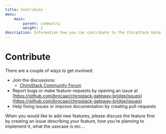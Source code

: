 ```yaml
---
title: Contribute
menu:
    main:
        parent: community
        weight: 2
description: Information how you can contribute to the ChirpStack Gateway Bridge component.
---
```


# Contribute

There are a couple of ways to get involved:

* Join the discussions:
    * [ChirpStack Community Forum](https://forum.chirpstack.io/)
* Report bugs or make feature-requests by opening an issue at [https://github.com/brocaar/chirpstack-gateway-bridge/issues](https://github.com/brocaar/chirpstack-gateway-bridge/issues)
* Help fixing issues or improve documentation by creating pull-requests


When you would like to add new features, please discuss the feature first
by creating an issue describing your feature, how you're planning to implement
it, what the usecase is etc...
